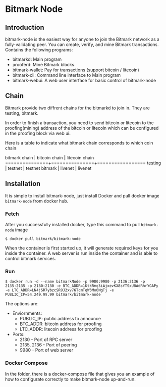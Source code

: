 # Bitmark Node

## Introduction

bitmark-node is the easiest way for anyone to join the Bitmark network as a fully-validating peer. You can create, verify, and mine Bitmark transactions. Contains the following programs:

 - bitmarkd: Main program
 - prooferd: Mine Bitmark blocks
 - bitmark-wallet: Pay for transactions (support bitcoin / litecoin)
 - bitmark-cli: Command line interface to Main program
 - bitmark-webui: A web user interface for basic control of bitmark-node

## Chain

Bitmark provide two diffrent chains for the bitmarkd to join in. They are testing, bitmark.

In order to finish a transaction, you need to send bitcoin or litecoin to the proofing(mining) address of the bitcoin or litecoin which can be configured in the proofing block via web ui.

Here is a table to indicate what bitmark chain corresponds to which coin chain

 bitmark chain | bitcoin chain | litecoin chain
===============+===============+=================
   testing     |   testnet     |   testnet
   bitmark     |   livenet     |   livenet

## Installation

It is simple to install bitmark-node, just install Docker and pull docker image `bitmark-node` from docker hub.

### Fetch

After you successfully installed docker, type this command to pull `bitmark-node` image

```
$ docker pull bitmark/bitmark-node
```

When the container is first started up, it will generate required keys for you inside the container. A web server is run inside the container and is able to control bitmark services.

### Run

```
$ docker run -d --name bitmarkNode -p 9980:9980 -p 2136:2136 -p 2135:2135 -p 2130:2130 -e BTC_ADDR=1KtkRmq3iAjxevKX8sYTSxU8AdRhrYGAPy -e LTC_ADDR=LN4jSR7ybzcSR9J2xv76TcmTqW3Mo6NgTj -e PUBLIC_IP=54.249.99.99 bitmark/bitmark-node
```

The options are:

  - Enviornments:
    - PUBLIC_IP: public address to announce
    - BTC_ADDR: bitcoin address for proofing
    - LTC_ADDR: litecoin address for proofing
  - Ports:
    - 2130 - Port of RPC server
    - 2135, 2136 - Port of peering
    - 9980 - Port of web server

### Docker Compose

In the folder, there is a docker-compose file that gives you an example of how to configurate correctly to make bitmark-node up-and-run.
